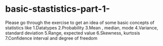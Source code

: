 # basic-stastistics-part-1-
Please go through the exercise to get an idea of some basic concepts of statistics like
1.Datatypes
2.Probability
3.Mean , median, mode
4.Variance, standard deviation 
5.Range, expected value
6.Skewness, kurtosis
7.Confidence interval and degree of  freedom 
